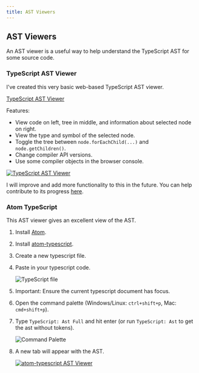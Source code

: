 ```yaml
---
title: AST Viewers
---
```


## AST Viewers

An AST viewer is a useful way to help understand the TypeScript AST for some source code.

### TypeScript AST Viewer

I've created this very basic web-based TypeScript AST viewer.

[TypeScript AST Viewer](http://ts-ast-viewer.com)

Features:

* View code on left, tree in middle, and information about selected node on right.
* View the type and symbol of the selected node.
* Toggle the tree between `node.forEachChild(...)` and `node.getChildren()`.
* Change compiler API versions.
* Use some compiler objects in the browser console.

[![TypeScript AST Viewer](images/ts-ast-viewer.png)](http://ts-ast-viewer.com)

I will improve and add more functionality to this in the future. You can help contribute to its progress [here](https://github.com/dsherret/ts-ast-viewer).

### Atom TypeScript

This AST viewer gives an excellent view of the AST.

1. Install [Atom](https://atom.io/).
2. Install [atom-typescript](https://atom.io/packages/atom-typescript).
3. Create a new typescript file.
4. Paste in your typescript code.

    ![TypeScript file](images/atom-file.png)

5. Important: Ensure the current typescript document has focus.
6. Open the command palette (Windows/Linux: `ctrl+shift+p`, Mac: `cmd+shift+p`).
7. Type `TypeScript: Ast Full` and hit enter (or run `TypeScript: Ast` to get the ast without tokens).

    ![Command Palette](images/atom-command-palette.png)

8. A new tab will appear with the AST.

    [![atom-typescript AST Viewer](images/atom-ast_small.png)](images/atom-ast.png)
